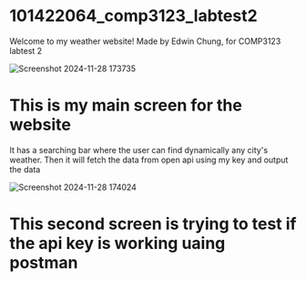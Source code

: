 ﻿# 101422064_comp3123_labtest2

 Welcome to my weather website!
Made by Edwin Chung, for COMP3123 labtest 2

![Screenshot 2024-11-28 173735](https://github.com/user-attachments/assets/c934fbd3-ab5f-45ca-be3b-593f833d487d)
# This is my main screen for the website
It has a searching bar where the user can find dynamically any city's weather.
Then it will fetch the data from open api using my key and output the data

![Screenshot 2024-11-28 174024](https://github.com/user-attachments/assets/7e2eacdc-79a9-4522-b8c0-1c9600fa643e)
# This second screen is trying to test if the api key is working uaing postman

